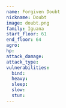 ```yaml
---
name: Forgiven Doubt
nickname: Doubt
image: doubt.png
family: Iguana
start_floor: 61
end_floor: 64
agro: 
hp: 
attack_damage: 
attack_type: 
vulnerabilities:
  bind: 
  heavy: 
  sleep: 
  slow: 
  stun: 
---
```

